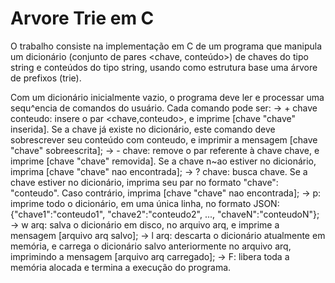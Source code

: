 # Arvore Trie em C
O trabalho consiste na implementação em C de um programa que manipula um dicionário (conjunto de pares
<chave, conteúdo>) de chaves do tipo string e conteúdos do tipo string, usando como estrutura base uma
árvore de prefixos (trie).

Com um dicionário inicialmente vazio, o programa deve ler e processar uma sequ^encia de comandos do
usuário. Cada comando pode ser:
-> + chave conteudo: insere o par <chave,conteudo>, e imprime [chave "chave" inserida]. Se a
chave já existe no dicionário, este comando deve sobrescrever seu conteúdo com conteudo, e imprimir
a mensagem [chave "chave" sobreescrita];
-> - chave: remove o par referente à chave chave, e imprime [chave "chave" removida]. Se a chave
n~ao estiver no dicionário, imprima [chave "chave" nao encontrada];
-> ? chave: busca chave. Se a chave estiver no dicionário, imprima seu par no formato "chave": "conteudo".
Caso contrário, imprima [chave "chave" nao encontrada];
-> p: imprime todo o dicionário, em uma única linha, no formato JSON:
{"chave1":"conteudo1", "chave2":"conteudo2", ..., "chaveN":"conteudoN"};
-> w arq: salva o dicionário em disco, no arquivo arq,
e imprime a mensagem [arquivo arq salvo];
-> l arq: descarta o dicionário atualmente em memória, e carrega o dicionário salvo anteriormente no
arquivo arq, imprimindo a mensagem [arquivo arq carregado];
-> F: libera toda a memória alocada e termina a execução do programa.
